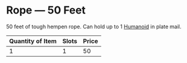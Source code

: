 # Rope — 50 Feet

50 feet of tough hempen rope. Can hold up to 1 [Humanoid](../../../Resources%20for%20GMs/Creature%20Types/Humanoid.md) in plate mail.

| Quantity of Item |  Slots | Price |
| ---------------- | ------ | ----- |
| 1                | 1      | 50    |
